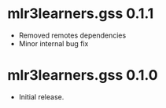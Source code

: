 # mlr3learners.gss 0.1.1

- Removed remotes dependencies
- Minor internal bug fix

# mlr3learners.gss 0.1.0

- Initial release.


